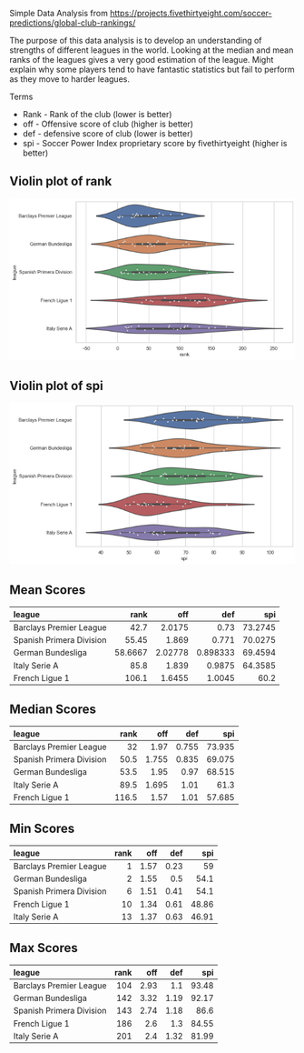 Simple Data Analysis from https://projects.fivethirtyeight.com/soccer-predictions/global-club-rankings/

The purpose of this data analysis is to develop an understanding of strengths of different leagues in the world. Looking at the median and mean ranks of the leagues gives a very good estimation of the league. Might explain why some players tend to have fantastic statistics but fail to perform as they move to harder leagues.

Terms
* Rank - Rank of the club (lower is better)
* off - Offensive score of club (higher is better)
* def - defensive score of club (lower is better)
* spi - Soccer Power Index proprietary score by fivethirtyeight (higher is better)

## Violin plot of rank
![rank.png](rank.png)

## Violin plot of spi
![spi.png](spi.png)

## Mean Scores

| league                   |     rank |     off |      def |     spi |
|:-------------------------|---------:|--------:|---------:|--------:|
| Barclays Premier League  |  42.7    | 2.0175  | 0.73     | 73.2745 |
| Spanish Primera Division |  55.45   | 1.869   | 0.771    | 70.0275 |
| German Bundesliga        |  58.6667 | 2.02778 | 0.898333 | 69.4594 |
| Italy Serie A            |  85.8    | 1.839   | 0.9875   | 64.3585 |
| French Ligue 1           | 106.1    | 1.6455  | 1.0045   | 60.2    |

## Median Scores

| league                   |   rank |   off |   def |    spi |
|:-------------------------|-------:|------:|------:|-------:|
| Barclays Premier League  |   32   | 1.97  | 0.755 | 73.935 |
| Spanish Primera Division |   50.5 | 1.755 | 0.835 | 69.075 |
| German Bundesliga        |   53.5 | 1.95  | 0.97  | 68.515 |
| Italy Serie A            |   89.5 | 1.695 | 1.01  | 61.3   |
| French Ligue 1           |  116.5 | 1.57  | 1.01  | 57.685 |

## Min Scores

| league                   |   rank |   off |   def |   spi |
|:-------------------------|-------:|------:|------:|------:|
| Barclays Premier League  |      1 |  1.57 |  0.23 | 59    |
| German Bundesliga        |      2 |  1.55 |  0.5  | 54.1  |
| Spanish Primera Division |      6 |  1.51 |  0.41 | 54.1  |
| French Ligue 1           |     10 |  1.34 |  0.61 | 48.86 |
| Italy Serie A            |     13 |  1.37 |  0.63 | 46.91 |

## Max Scores

| league                   |   rank |   off |   def |   spi |
|:-------------------------|-------:|------:|------:|------:|
| Barclays Premier League  |    104 |  2.93 |  1.1  | 93.48 |
| German Bundesliga        |    142 |  3.32 |  1.19 | 92.17 |
| Spanish Primera Division |    143 |  2.74 |  1.18 | 86.6  |
| French Ligue 1           |    186 |  2.6  |  1.3  | 84.55 |
| Italy Serie A            |    201 |  2.4  |  1.32 | 81.99 |


